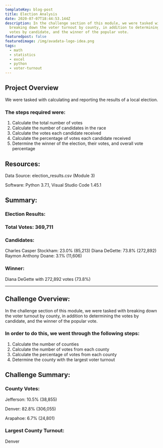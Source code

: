 ```yaml
---
templateKey: blog-post
title: Election Analysis
date: 2020-07-07T18:44:53.144Z
description: In the challenge section of this module, we were tasked with
  breaking down the voter turnout by county, in addition to determining the
  votes by candidate, and the winner of the popular vote.
featuredpost: false
featuredimage: /img/avadata-logo-idea.png
tags:
  - math
  - statistics
  - excel
  - python
  - voter-turnout
---
```

## Project Overview

We were tasked with calculating and reporting the results of a local election.

### The steps required were:
1) Calculate the total number of votes
2) Calculate the number of candidates in the race
3) Calculate the votes each candidate received
4) Calculate the percentage of votes each candidate received
5) Determine the winner of the election, their votes, and overall vote percentage

## Resources:

Data Source: election_results.csv (Module 3)

Software: Python 3.7.1, Visual Studio Code 1.45.1

## Summary:

### Election Results:

### Total Votes: 369,711

### Candidates:
Charles Casper Stockham: 23.0% (85,213)
Diana DeGette: 73.8% (272,892)
Raymon Anthony Doane: 3.1% (11,606)

### Winner: 
Diana DeGette with 272,892 votes (73.8%)

---


## Challenge Overview:

In the challenge section of this module, we were tasked with breaking down the voter turnout by county, in addition to determining the votes by candidate, and the winner of the popular vote.

### In order to do this, we went through the following steps:
1) Calculate the number of counties
2) Calculate the number of votes from each county
3) Calculate the percentage of votes from each county
4) Determine the county with the largest voter turnout

## Challenge Summary:

### County Votes:
Jefferson: 10.5% (38,855)

Denver: 82.8% (306,055)

Arapahoe: 6.7% (24,801)

### Largest County Turnout: 
Denver
